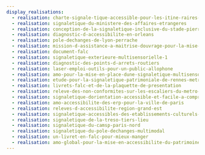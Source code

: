 ```yaml
---
display_realisations:
  - realisation: charte-signale-tique-accessible-pour-les-itine-raires-velo
  - realisation: signaletique-du-ministere-des-affaires-etrangeres
  - realisation: conception-de-la-signaletique-inclusive-du-stade-pierre-de-coubertin
  - realisation: diagnostic-d-accessibilite-en-orleans
  - realisation: pole-dechanges-de-lyon-perrache
  - realisation: mission-d-assistance-a-maitrise-douvrage-pour-la-mise-en-accessibilite-d-erp
  - realisation: document-falc
  - realisation: signaletique-exterieure-multisensorielle-1
  - realisation: diagnostic-des-points-d-arrets-routiers
  - realisation: laser-emploi-outils-pour-un-public-allophone
  - realisation: amo-pour-la-mise-en-place-dune-signaletique-multisensorielle
  - realisation: etude-pour-la-signaletique-patrimoniale-de-rennes-metropole
  - realisation: livrets-falc-et-de-la-plaquette-de-presentation
  - realisation: releve-des-non-conformites-sur-les-escaliers-du-metro-lyonnais
  - realisation: signaletique-dorientation-accessible-et-facile-a-comprendre
  - realisation: amo-accessibilite-des-erp-pour-la-ville-de-paris
  - realisation: releves-d-accessibilite-region-grand-est
  - realisation: signaletique-accessibles-des-etablissements-culturels-de-clichy
  - realisation: signaletique-de-la-treso-tiers-lieu
  - realisation: signaletique-du-camsp-paris-nord
  - realisation: signaletique-du-pole-dechanges-multimodal
  - realisation: un-livret-en-falc-pour-mieux-manger
  - realisation: amo-global-pour-la-mise-en-accessibilite-du-patrimoine
---
```

